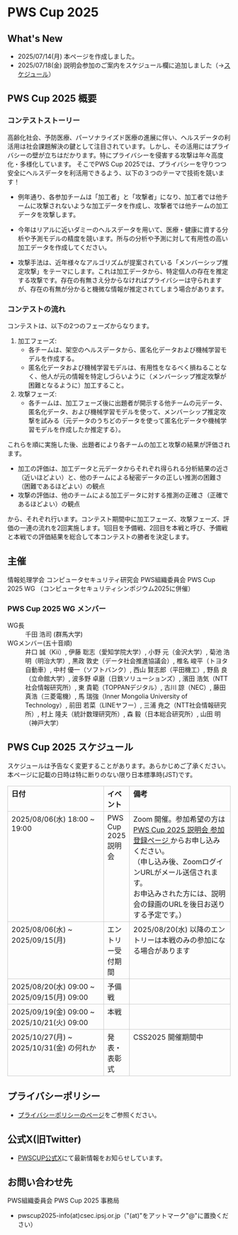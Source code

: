 # PWS Cup 2025

## What's New
- 2025/07/14(月) 本ページを作成しました。
- 2025/07/18(金) 説明会参加のご案内をスケジュール欄に追加しました（→[スケジュール](#schedule)）

## PWS Cup 2025 概要
### コンテストストーリー
高齢化社会、予防医療、パーソナライズド医療の進展に伴い、ヘルスデータの利活用は社会課題解決の鍵として注目されています。しかし、その活用にはプライバシーの壁が立ちはだかります。特にプライバシーを侵害する攻撃は年々高度化・多様化しています。
そこでPWS Cup 2025では、プライバシーを守りつつ安全にヘルスデータを利活用できるよう、以下の３つのテーマで技術を競います！

- 例年通り、各参加チームは「加工者」と「攻撃者」になり、加工者では他チームに攻撃されないような加工データを作成し、攻撃者では他チームの加工データを攻撃します。

- 今年はリアルに近いダミーのヘルスデータを用いて、医療・健康に資する分析や予測モデルの精度を競います。所与の分析や予測に対して有用性の高い加工データを作成してください。

- 攻撃手法は、近年様々なアルゴリズムが提案されている「メンバーシップ推定攻撃」をテーマにします。これは加工データから、特定個人の存在を推定する攻撃です。存在の有無さえ分からなければプライバシーは守られますが、存在の有無が分かると機微な情報が推定されてしまう場合があります。

### コンテストの流れ
コンテストは、以下の2つのフェーズからなります。

1. 加工フェーズ:
   - 各チームは、架空のヘルスデータから、匿名化データおよび機械学習モデルを作成する。
   - 匿名化データおよび機械学習モデルは、有用性をなるべく損ねることなく、他人が元の情報を特定しづらいように（メンバーシップ推定攻撃が困難となるように）加工すること。
2. 攻撃フェーズ:
   - 各チームは、加工フェーズ後に出題者が開示する他チームの元データ、匿名化データ、および機械学習モデルを使って、メンバーシップ推定攻撃を試みる（元データのうちどのデータを使って匿名化データや機械学習モデルを作成したか推定する）。

これらを順に実施した後、出題者により各チームの加工と攻撃の結果が評価されます。

- 加工の評価は、加工データと元データからそれぞれ得られる分析結果の近さ（近いほどよい）と、他のチームによる秘密データの正しい推測の困難さ（困難であるほどよい）の観点
- 攻撃の評価は、他のチームによる加工データに対する推測の正確さ（正確であるほどよい）の観点

から、それぞれ行います。コンテスト期間中に加工フェーズ、攻撃フェーズ、評価の一連の流れを2回実施します。1回目を予備戦、2回目を本戦と呼び、予備戦と本戦での評価結果を総合して本コンテストの勝者を決定します。

## 主催
情報処理学会 コンピュータセキュリティ研究会 PWS組織委員会 PWS Cup 2025 WG 
（コンピュータセキュリティシンポジウム2025に併催）

### PWS Cup 2025 WG メンバー
<dl>
 <dt>WG長</dt>
  <dd>千田 浩司 (群馬大学)</dd>
 <dt>WGメンバー(五十音順)</dt>
  <dd style="display: flex; flex-direction: column;">
井口 誠（Kii）, 伊藤 聡志（愛知学院大学）, 小野 元（金沢大学）, 菊池 浩明（明治大学）, 黒政 敦史（データ社会推進協議会）, 椎名 峻平（トヨタ自動車）, 中村 優一（ソフトバンク）, 西山 賢志郎（平田機工）, 野島 良（立命館大学）, 波多野 卓磨（日鉄ソリューションズ）, 濱田 浩気（NTT社会情報研究所）, 東 貴範（TOPPANデジタル）, 古川 諒（NEC）,  藤田 真浩（三菱電機）, 馬 瑞強（Inner Mongolia University of Technology）, 前田 若菜（LINEヤフー）, 三浦 尭之（NTT社会情報研究所）, 村上 隆夫（統計数理研究所）, 森 毅（日本総合研究所）, 山田 明（神戸大学）
  </dd>
</dl>
   
## <a id="schedule"></a>PWS Cup 2025 スケジュール
スケジュールは予告なく変更することがあります。あらかじめご了承ください。
本ページに記載の日時は特に断りのない限り日本標準時(JST)です。

<style>
  /* ===== テーブル共通 ===== */
  table.schedule {
    border-collapse: collapse;
    width: 100%;
  }

  table.schedule th,
  table.schedule td {
    border: 1px solid #ccc;
    padding: 4px 8px;
    vertical-align: top;
    text-align: left;
  }

  /* ===== 列幅指定 ===== */
  table.schedule col:nth-child(1) {
    white-space: nowrap;
    word-break: keep-all;
    overflow-wrap: normal;
    width: 280px; /* 幅を拡大 */
  }

  table.schedule col:nth-child(3) {
    width: 300px;
  }
</style>

<table class="schedule">
  <colgroup>
    <col> <col> <col>
  </colgroup>

  <thead>
    <tr>
      <th>日付</th>
      <th>イベント</th>
      <th>備考</th>
    </tr>
  </thead>
  <tbody>
    <tr>
      <td>2025/08/06(水) 18:00 ~ 19:00</td>
      <td>PWS Cup 2025 説明会</td>
      <td>
        Zoom 開催。参加希望の方は
        <a href="https://forms.gle/akXvGdyZ8gRBkxKu7" target="_blank">
          PWS Cup 2025 説明会 参加登録ページ
        </a>
        からお申し込みください。<br>
        （申し込み後、ZoomログインURLがメール送信されます。<br>
        お申込みされた方には、説明会の録画のURLを後日お送りする予定です。）
      </td>
    </tr>
    <tr>
      <td>2025/08/06(水) ~ 2025/09/15(月)</td>
      <td>エントリー受付期間</td>
      <td>2025/08/20(水) 以降のエントリーは本戦のみの参加になる場合があります</td>
    </tr>
    <tr>
      <td>2025/08/20(水) 09:00 ~ 2025/09/15(月) 09:00</td>
      <td>予備戦</td>
      <td></td>
    </tr>
    <tr>
      <td>2025/09/19(金) 09:00 ~ 2025/10/21(火) 09:00</td>
      <td>本戦</td>
      <td></td>
    </tr>
    <tr>
      <td>2025/10/27(月) ~ 2025/10/31(金) の何れか</td>
      <td>発表・表彰式</td>
      <td>CSS2025 開催期間中</td>
    </tr>
  </tbody>
</table>



## プライバシーポリシー
- [プライバシーポリシーのページ](./privacy_policy.html)をご参照ください。

## 公式X(旧Twitter)
- [PWSCUP公式X](https://twitter.com/pwscup_admin)にて最新情報をお知らせしています。

<a id="contact"></a>

## お問い合わせ先
PWS組織委員会 PWS Cup 2025 事務局
- pwscup2025-info(at)csec.ipsj.or.jp（"(at)"をアットマーク"@"に置換ください）
